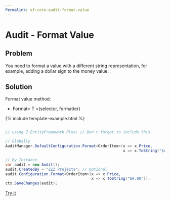 ```yaml
---
Permalink: ef-core-audit-format-value
---
```


# Audit - Format Value

## Problem

You need to format a value with a different string representation, for example, adding a dollar sign to the money value.

## Solution

Format value method:

 - Format< T >(selector, formatter)
 
{% include template-example.html %} 
```csharp

// using Z.EntityFramework.Plus; // Don't forget to include this.

// Globally
AuditManager.DefaultConfiguration.Format<OrderItem>(x => x.Price, 
                                                    x => x.ToString("$#.00"));

// By Instance
var audit = new Audit();
audit.CreatedBy = "ZZZ Projects"; // Optional
audit.Configuration.Format<OrderItem>(x => x.Price,
                                      x => x.ToString("$#.00"));
ctx.SaveChanges(audit);

```
[Try it](https://dotnetfiddle.net/PZ4CJ3)
